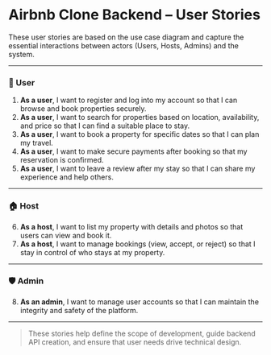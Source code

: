 # Airbnb Clone Backend – User Stories

These user stories are based on the use case diagram and capture the essential interactions between actors (Users, Hosts, Admins) and the system.

---

### 👤 User

1. **As a user**, I want to register and log into my account so that I can browse and book properties securely.
2. **As a user**, I want to search for properties based on location, availability, and price so that I can find a suitable place to stay.
3. **As a user**, I want to book a property for specific dates so that I can plan my travel.
4. **As a user**, I want to make secure payments after booking so that my reservation is confirmed.
5. **As a user**, I want to leave a review after my stay so that I can share my experience and help others.

---

### 🏠 Host

6. **As a host**, I want to list my property with details and photos so that users can view and book it.
7. **As a host**, I want to manage bookings (view, accept, or reject) so that I stay in control of who stays at my property.

---

### 🛡️ Admin

8. **As an admin**, I want to manage user accounts so that I can maintain the integrity and safety of the platform.

---

> These stories help define the scope of development, guide backend API creation, and ensure that user needs drive technical design.
